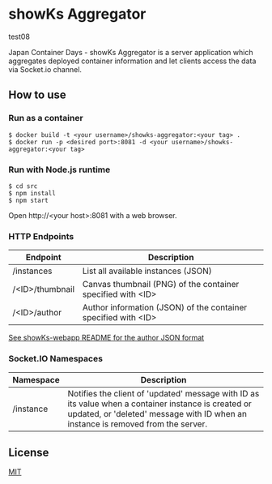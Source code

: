 # showKs Aggregator

test08 

Japan Container Days - showKs Aggregator is a server application which aggregates deployed container information and let clients access the data via Socket.io channel.

## How to use

### Run as a container

```
$ docker build -t <your username>/showks-aggregator:<your tag> .
$ docker run -p <desired port>:8081 -d <your username>/showks-aggregator:<your tag>
```

### Run with Node.js runtime

```
$ cd src
$ npm install
$ npm start
```
Open http://\<your host\>:8081 with a web browser.


### HTTP Endpoints
| Endpoint | Description |
|----------|-------------|
| /instances    | List all available instances (JSON) |
| /\<ID\>/thumbnail | Canvas thumbnail (PNG) of the container specified with \<ID\>  |
| /\<ID\>/author    | Author information (JSON) of the container specified with \<ID\> |

[See showKs-webapp README for the author JSON format](https://github.com/containerdaysjp/showks-webapp)


### Socket.IO Namespaces
| Namespace | Description |
|----------|-------------|
| /instance | Notifies the client of 'updated' message with ID as its value when a container instance is created or updated, or 'deleted' message with ID when an instance is removed from the server.  |


## License

[MIT](LICENSE)
